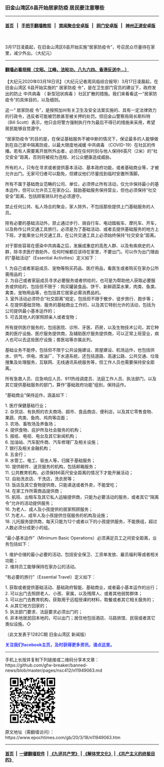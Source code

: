 ### 旧金山湾区6县开始居家防疫 居民要注意哪些
------------------------

#### [首页](https://github.com/gfw-breaker/banned-news/blob/master/README.md) &nbsp;&nbsp;|&nbsp;&nbsp; [手把手翻墙教程](https://github.com/gfw-breaker/guides/wiki) &nbsp;&nbsp;|&nbsp;&nbsp; [禁闻聚合安卓版](https://github.com/gfw-breaker/bn-android) &nbsp;&nbsp;|&nbsp;&nbsp; [网门安卓版](https://github.com/oGate2/oGate) &nbsp;&nbsp;|&nbsp;&nbsp; [神州正道安卓版](https://github.com/SzzdOgate/update) 



<div><img alt="" class="aligncenter wp-post-image" src="https://i.epochtimes.com/assets/uploads/2020/03/1581340998810-1-600x400.png"/>
<div class="red16 caption">
 <p>
  3月17日凌晨起，在旧金山湾区6县开始实施“居家防疫令”，号召民众尽量待在家里，减少外出。（大纪元）
 </p>
</div>
</div><hr/>

#### [翻墙必看视频（文昭、江峰、法轮功、八九六四、香港反送中...）](https://github.com/gfw-breaker/banned-news/blob/master/pages/link3.md)

<div><p>
 【大纪元2020年03月18日讯】（大纪元记者周凤临综合报导）3月17日凌晨起，在
 <ok href="https://www.epochtimes.com/gb/tag/%E6%97%A7%E9%87%91%E5%B1%B1%E6%B9%BE%E5%8C%BA.html">
  旧金山湾区
 </ok>
 6县开始实施的“
 <ok href="https://www.epochtimes.com/gb/tag/%E5%B1%85%E5%AE%B6%E9%98%B2%E7%96%AB.html">
  居家防疫
 </ok>
 令”，是在卫生部门官员的建议下，政府发出的防止
 <ok href="https://www.epochtimes.com/gb/tag/%E4%B8%AD%E5%85%B1%E7%97%85%E6%AF%92.html">
  中共病毒
 </ok>
 （
 <ok href="https://www.epochtimes.com/gb/tag/%E6%96%B0%E5%9E%8B%E5%86%A0%E7%8A%B6%E7%97%85%E6%AF%92.html">
  新型冠状病毒
 </ok>
 ）社区扩散的措施。我们来看看这一“居家防疫令”的具体目的，以及细则。
</p>
<p>
 这一“
 <ok href="https://www.epochtimes.com/gb/tag/%E5%B1%85%E5%AE%B6%E9%98%B2%E7%96%AB.html">
  居家防疫
 </ok>
 令”，是按照加州有关卫生及安全法案实施的、具有一定法律效力的行政令，违反者可能被罚款甚至被关押的处罚。但旧金山警察局局长斯科特（Bill Scott）表示，他只会将警方强制执行作为最后不得已的措施来采用，希望居民能够自觉遵守。
</p>
<p>
 “居家防疫令”的目的是，在保证基础服务不被中断的情况下，保证最多的人能够做到在自己家中隔离防疫，以最大限度地减缓
 <ok href="https://www.epochtimes.com/gb/tag/%E4%B8%AD%E5%85%B1%E7%97%85%E6%AF%92.html">
  中共病毒
 </ok>
 （COVID-19）在社区的传播。若有人需要离开居所外出者，必须在任何时刻与他人保持6英尺（2米）的“社交安全”距离，否则将被视为违规、对公众健康造成威胁。
</p>
<p>
 所有的人，只有在寻求或者提供基本活动、基本政府功能，或者基础商业等，才被允许出门。无家可归者可以豁免，但建议他们尽量找到临时安置所落脚。
</p>
<p>
 所有不属于基础商业范畴的公司、单位，必须停止所有活动，仅允许保持最小的基本运作，但可以允许员工在家办公。鼓励基础服务保持营业，但也必须保持“社交安全”距离，包括顾客排队时也必须遵守。
</p>
<p>
 禁止任何公共、私人场合的聚会，家人除外，不包括那些提供上门基础服务的人员。
</p>
<p>
 除有必要的基础活动外，禁止通过步行、骑自行车、电动踏板车、摩托车、开车，以及称作公共交通工具旅行。必须是为了基础活动、或者去提供基础服务的地方上下班，才能乘坐公共交通工具，在公共交通工具上必须始终保持“社交安全”距离。
</p>
<p>
 对于那些容易在感染中共病毒之后，发展成重症的高危人群、以及有疾病史的人群，除寻求医疗救助外，任何时候都应该待在家里，不要出门。可以作为出门理由的“基础活动”（Essential Activities）定义如下：
</p>
<p>
 1. 为自己或者家庭成员、宠物等购买药品、医疗用品，看医生或者购买在家办公所需用品的；
 <br/>
 2. 为自己或者家庭成员寻求必要服务或者供给的，也可是为帮助他人获取必要服务或供给的，包括但不限于：购买罐装食品、饼干、新鲜蔬菜水果，肉类、鱼类、禽类，宠物用品等，也包括其它居家必需消费品的。
 <br/>
 3. 室外活动必须符合“社交距离”规定，包括但不限于散步、徒步旅行、跑步等；
 <br/>
 4. 在提供基础货物、服务的基础商业工作的，以及其它特别允许的活动，包括为公司提供最小基本运作的；
 <br/>
 5. 可去其他人的家照顾亲人或者宠物；
</p>
<p>
 所有提供医疗服务的，包括医院、诊所、牙医、药房，以及生物技术公司，其它种类的医疗设施、医疗服务提供商，及辅助医疗服务提供商，可以正常上班营业，病人也可以去这些医疗设施；兽医站等亦属此列。
</p>
<p>
 基础业务不能停，包括但不限于公共设施建设、房屋建设、机场运作，也包括供水、供气、供电、炼油厂、下水道系统，还包括道路、高速公路、公共交通、垃圾搜集及处理服务，互联网、无线通讯系统服务等，但工作人员也需要保持安全距离。
</p>
<p>
 所有急救人员、应急响应人员、911热线调度员、法庭工作人员、执法部门，以及其它提供基础服务的部门，算作“基础政府功能”组别，保持运作。
</p>
<p>
 “基础商业”保持运作，涵盖如下：
</p>
<p>
 1. 医疗保健基础行业；
 <br/>
 2. 杂货店、有执照的农夫商场、超市、食品商店、便利店，以及其它零售食物、果蔬、肉类、鱼肉、鸡肉等店面；
 <br/>
 3. 农场、畜牧场及养鱼场；
 <br/>
 4. 提供食物、庇护所及社会服务的机构；
 <br/>
 5. 报纸、电视、电台及其它新闻机构；
 <br/>
 6. 加油站、汽车配件商、汽车修理厂及相关设施；
 <br/>
 7. 银行及相关金融机构；
 <br/>
 8. 五金行；
 <br/>
 9. 水管工、电工、驱虫人等，归属于基础服务；
 <br/>
 10. 提供邮件、送货服务的机构，包括邮箱服务；
 <br/>
 11. 公共教育机构，必须保持6英尺安全距离的情况下才能开展活动；
 <br/>
 12. 自助洗衣店、干洗店，洗衣房等；
 <br/>
 13. 饭店及其它食物提供商，只能递送或者外卖，不能堂吃；
 <br/>
 14. 在家工作所需商品提供商；
 <br/>
 15. 航班、出租车及其它私人运输提供商，只能为必要活动的服务，或者其它“隔离令”允许的活动提供服务；
 <br/>
 16. 为老人、成人及小孩提供的居家照顾服务；
 <br/>
 17. 为老人、成年人及小孩提供住宿服务的机构及设施；
 <br/>
 18. 儿托服务提供商，每天只能为12个或者以下的小孩提供服务，不能换组，超过人数必须分成更小的组。
</p>
<p>
 “最小基本运作”（Minimum Basic Operations）必须满足员工之间安全距离，业务包括如下：
</p>
<p>
 1. 维护仓储的最小必要的活动，包括安全保卫、工资单发放、雇员福利等或者相关功能；
 <br/>
 2. 维持员工能够保持在家办公的活动。
</p>
<p>
 “有必要的旅行”（Essential Travel）定义如下：
</p>
<p>
 1. 获取或者提供基础活动、基础政府智能、基础商业，或者最小基本运作的出行；
 <br/>
 2. 可以出门去照顾老人、小孩、家属，以及残障人、或者其他弱势群体；
 <br/>
 3. 可以出门去教育机构，获取用于远程授课的材料，取餐或者其它相关服务的；
 <br/>
 4. 从其它地方回家的；
 <br/>
 5. 执法部门要求、法庭要求必须出门的；
 <br/>
 6. 非本地居民回本地的，可以出门；居住地包括酒店、马路旅馆、民宿或者其它类似设施。◇
</p>
<p>
 （此文发表于1282C期
 <ok href="https://www.epochtimes.com/gb/tag/%E6%97%A7%E9%87%91%E5%B1%B1%E6%B9%BE%E5%8C%BA.html">
  旧金山湾区
 </ok>
 新闻版）
</p>
<p>
 <b>
  <ok href="https://www.facebook.com/sfdjy/" style="color: #3339ff;">
   关注我们facebook主页，及时获得更多资讯，请点这里。
  </ok>
 </b>
</p>
</div>
<hr/>
手机上长按并复制下列链接或二维码分享本文章：<br/>
https://github.com/gfw-breaker/banned-news/blob/master/pages/nsc412/n11949063.md <br/>
<a href='https://github.com/gfw-breaker/banned-news/blob/master/pages/nsc412/n11949063.md'><img src='https://github.com/gfw-breaker/banned-news/blob/master/pages/nsc412/n11949063.md.png'/></a> <br/>
原文地址（需翻墙访问）：https://www.epochtimes.com/gb/20/3/18/n11949063.htm


------------------------
#### [首页](https://github.com/gfw-breaker/banned-news/blob/master/README.md) &nbsp;|&nbsp; [一键翻墙软件](https://github.com/gfw-breaker/nogfw/blob/master/README.md) &nbsp;| [《九评共产党》](https://github.com/gfw-breaker/9ping.md/blob/master/README.md#九评之一评共产党是什么) | [《解体党文化》](https://github.com/gfw-breaker/jtdwh.md/blob/master/README.md) | [《共产主义的终极目的》](https://github.com/gfw-breaker/gczydzjmd.md/blob/master/README.md)


<img src='http://gfw-breaker.win/banned-news/pages/nsc412/n11949063.md' width='0px' height='0px'/>